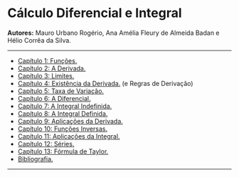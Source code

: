 # Cálculo Diferencial e Integral

**Autores:** Mauro Urbano Rogério, Ana Amélia Fleury de Almeida Badan e Hélio Corrêa da Silva.
<hr />

* [Capítulo 1: Funções.](calculo_diferencial/pdf/Capítulo_1.pdf)
* [Capítulo 2: A Derivada.](calculo_diferencial/pdf/Capítulo_2.pdf)
* [Capítulo 3: Limites.](calculo_diferencial/pdf/Capítulo_3.pdf)
* [Capítulo 4: Existência da Derivada.](calculo_diferencial/pdf/Capítulo_4.pdf) (e Regras de Derivação)
* [Capítulo 5: Taxa de Variação.](calculo_diferencial/pdf/Capítulo_5.pdf)
* [Capítulo 6: A Diferencial.](calculo_diferencial/pdf/Capítulo_6.pdf)
* [Capítulo 7: A Integral Indefinida.](calculo_diferencial/pdf/Capítulo_7.pdf)
* [Capítulo 8: A Integral Definida.](calculo_diferencial/pdf/Capítulo_8.pdf)
* [Capítulo 9: Aplicações da Derivada.](calculo_diferencial/pdf/Capítulo_9.pdf)
* [Capítulo 10: Funções Inversas.](calculo_diferencial/pdf/Capítulo_10.pdf)
* [Capítulo 11: Aplicações da Integral.](calculo_diferencial/pdf/Capítulo_11.pdf)
* [Capítulo 12: Séries.](calculo_diferencial/pdf/Capítulo_12.pdf)
* [Capítulo 13: Fórmula de Taylor.](calculo_diferencial/pdf/Capítulo_13.pdf)
* [Bibliografia.](calculo_diferencial/pdf/Bibliografia.pdf)

<hr />